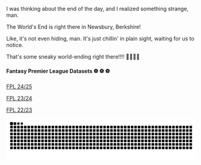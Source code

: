 I was thinking about the end of the day, and I realized something strange, man. 

The World's End is right there in Newsbury, Berkshire! 

Like, it's not even hiding, man. It's just chillin' in plain sight, waiting for us to notice. 

That's some sneaky world-ending right there!!!! 🤯🤯🤯🤯

#### Fantasy Premier League Datasets ⚽ ⚽ ⚽ 

[FPL 24/25](https://www.kaggle.com/datasets/meraxes10/fantasy-premier-league-2024-2025-v2)

[FPL 23/24](https://www.kaggle.com/datasets/meraxes10/fantasy-premier-league-dataset-2023-2024)

[FPL 22/23](https://www.kaggle.com/datasets/meraxes10/fantasy-premier-league-dataset-2022-2023)

<picture>
  <source media="(prefers-color-scheme: dark)" srcset="https://raw.githubusercontent.com/ma2za/ma2za/output/github-contribution-grid-snake-dark.svg">
  <source media="(prefers-color-scheme: light)" srcset="https://raw.githubusercontent.com/ma2za/ma2za/output/github-contribution-grid-snake.svg">
  <img alt="github contribution grid snake animation" src="https://raw.githubusercontent.com/ma2za/ma2za/output/github-contribution-grid-snake.svg">
</picture>
